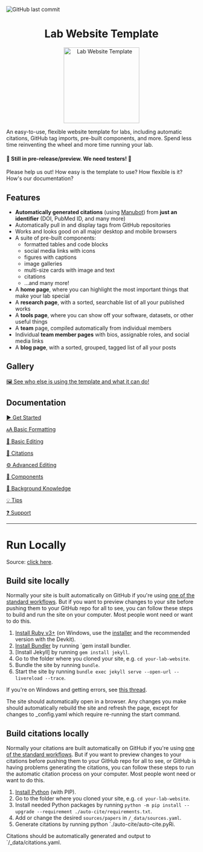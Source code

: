 ![GitHub last commit](https://img.shields.io/github/last-commit/greenelab/lab-website-template)

<h1 align="center">Lab Website Template</h1>
<p align="center">
<img height="200" src="https://raw.githubusercontent.com/greenelab/lab-website-template/main/favicons/share-thumbnail.jpg?raw=true" alt="Lab Website Template">
</p>
An easy-to-use, flexible website template for labs, including automatic citations, GitHub tag imports, pre-built components, and more.
Spend less time reinventing the wheel and more time running your lab.

#### 🔔 Still in pre-release/preview. We need testers! 🔔

Please help us out!
How easy is the template to use?
How flexible is it?
How's our documentation?

## Features

- **Automatically generated citations** (using [Manubot](https://manubot.org)) from **just an identifier** (DOI, PubMed ID, and many more)
- Automatically pull in and display tags from GitHub repositories
- Works and looks good on all major desktop and mobile browsers
- A suite of pre-built components:
  - formatted tables and code blocks
  - social media links with icons
  - figures with captions
  - image galleries
  - multi-size cards with image and text
  - citations
  - ...and many more!
- A **home page**, where you can highlight the most important things that make your lab special
- A **research page**, with a sorted, searchable list of all your published works
- A **tools page**, where you can show off your software, datasets, or other useful things
- A **team** page, compiled automatically from individual members
- Individual **team member pages** with bios, assignable roles, and social media links
- A **blog page**, with a sorted, grouped, tagged list of all your posts

## Gallery

[🖼️ See who else is using the template and what it can do!](https://github.com/greenelab/lab-website-template/wiki/Gallery)

## Documentation

[▶️ Get Started](https://github.com/greenelab/lab-website-template/wiki/Get-Started)

[🗚 Basic Formatting](https://github.com/greenelab/lab-website-template/wiki/Basic-Formatting)

[📝 Basic Editing](https://github.com/greenelab/lab-website-template/wiki/Basic-Editing)

[🤖 Citations](https://github.com/greenelab/lab-website-template/wiki/Citations)

[⚙️ Advanced Editing](https://github.com/greenelab/lab-website-template/wiki/Advanced-Editing)

[🧱 Components](https://github.com/greenelab/lab-website-template/wiki/Components)

[🧠 Background Knowledge](https://github.com/greenelab/lab-website-template/wiki/Background-Knowledge)

[💡 Tips](https://github.com/greenelab/lab-website-template/wiki/Tips)

[❓ Support](https://github.com/greenelab/lab-website-template/wiki/Support)

---

# Run Locally

Source: [click here](https://github.com/greenelab/lab-website-template/wiki/Advanced-Editing).

## Build site locally

Normally your site is built automatically on GitHub if you're using [one of the standard workflows](https://github.com/greenelab/lab-website-template/wiki/Get-Started#edit-your-site). But if you want to preview changes to your site before pushing them to your GitHub repo for all to see, you can follow these steps to build and run the site on your computer. Most people wont need or want to do this.

1. [Install Ruby v3+](https://www.ruby-lang.org/en/documentation/installation/) (on Windows, use the [installer](https://rubyinstaller.org/downloads/) and the recommended version with the Devkit).
2. [Install Bundler](https://bundler.io/) by running `gem install bundler.
3. [Install Jekyll] by running `gem install jekyll`.
4. Go to the folder where you cloned your site, e.g. `cd your-lab-website`.
5. Bundle the site by running `bundle`.
6. Start the site by running `bundle exec jekyll serve --open-url --livereload --trace`.

If you're on Windows and getting errors, see [this thread](https://github.com/oneclick/rubyinstaller2/issues/96).

The site should automatically open in a browser. Any changes you make should automatically rebuild the site and refresh the page, except for changes to _config.yaml which require re-running the start command.

## Build citations locally

Normally your citations are built automatically on GitHub if you're using [one of the standard workflows](https://github.com/greenelab/lab-website-template/wiki/Get-Started#edit-your-site). But if you want to preview changes to your citations before pushing them to your GitHub repo for all to see, or GitHub is having problems generating the citations, you can follow these steps to run the automatic citation process on your computer. Most people wont need or want to do this.

1. [Install Python](https://www.python.org/downloads/) (with PIP).
2. Go to the folder where you cloned your site, e.g. `cd your-lab-website`.
3. Install needed Python packages by running `python -m pip install --upgrade --requirement ./auto-cite/requirements.txt`.
4. Add or change the desired `sources/papers` in `/_data/sources.yaml`.
5. Generate citations by running python `./auto-cite/auto-cite.pyRi.

Citations should be automatically generated and output to `/_data/citations.yaml.
